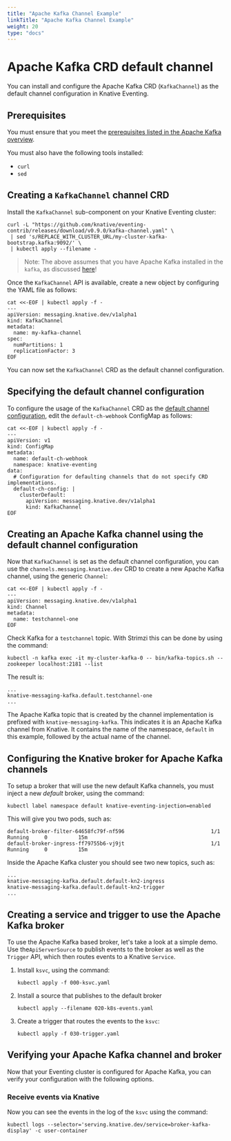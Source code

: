 ```yaml
---
title: "Apache Kafka Channel Example"
linkTitle: "Apache Kafka Channel Example"
weight: 20
type: "docs"
---
```


# Apache Kafka CRD default channel

You can install and configure the Apache Kafka CRD (`KafkaChannel`) as the default channel configuration in Knative Eventing. 

## Prerequisites

You must ensure that you meet the [prerequisites listed in the Apache Kafka overview](../README.md).

You must also have the following tools installed:
- `curl`
- `sed`

## Creating a `KafkaChannel` channel CRD

Install the `KafkaChannel` sub-component on your Knative Eventing cluster:
   ```
   curl -L "https://github.com/knative/eventing-contrib/releases/download/v0.9.0/kafka-channel.yaml" \
    | sed 's/REPLACE_WITH_CLUSTER_URL/my-cluster-kafka-bootstrap.kafka:9092/' \
    | kubectl apply --filename -
   ```

> Note: The above assumes that you have Apache Kafka installed in the `kafka`, as discussed [here](../README.md)!

Once the `KafkaChannel` API is available, create a new object by configuring the YAML file as follows:

```
cat <<-EOF | kubectl apply -f -
---
apiVersion: messaging.knative.dev/v1alpha1
kind: KafkaChannel
metadata:
  name: my-kafka-channel
spec:
  numPartitions: 1
  replicationFactor: 3
EOF
```

You can now set the `KafkaChannel` CRD as the default channel configuration.

## Specifying the default channel configuration

To configure the usage of the `KafkaChannel` CRD as the [default channel configuration](../../channels/default-channels.md), edit the `default-ch-webhook` ConfigMap as follows:

```
cat <<-EOF | kubectl apply -f -
---
apiVersion: v1
kind: ConfigMap
metadata:
  name: default-ch-webhook
  namespace: knative-eventing
data:
  # Configuration for defaulting channels that do not specify CRD implementations.
  default-ch-config: |
    clusterDefault:
      apiVersion: messaging.knative.dev/v1alpha1
      kind: KafkaChannel
EOF
```

## Creating an Apache Kafka channel using the default channel configuration

Now that `KafkaChannel` is set as the default channel configuration, you can use the `channels.messaging.knative.dev` CRD to create a new Apache Kafka channel, using the generic `Channel`:

```
cat <<-EOF | kubectl apply -f -
---
apiVersion: messaging.knative.dev/v1alpha1
kind: Channel
metadata:
  name: testchannel-one
EOF
```

Check Kafka for a `testchannel` topic. With Strimzi this can be done by using the command:

```
kubectl -n kafka exec -it my-cluster-kafka-0 -- bin/kafka-topics.sh --zookeeper localhost:2181 --list
```

The result is:

```
...
knative-messaging-kafka.default.testchannel-one
...
```

The Apache Kafka topic that is created by the channel implementation is prefixed with `knative-messaging-kafka`. This indicates it is an Apache Kafka channel from Knative. It contains the name of the namespace, `default` in this example, followed by the actual name of the channel.

## Configuring the Knative broker for Apache Kafka channels

To setup a broker that will use the new default Kafka channels, you must inject a new _default_ broker, using the command:

```
kubectl label namespace default knative-eventing-injection=enabled
```

This will give you two pods, such as:

```
default-broker-filter-64658fc79f-nf596                            1/1     Running     0          15m
default-broker-ingress-ff79755b6-vj9jt                            1/1     Running     0          15m

```
Inside the Apache Kafka cluster you should see two new topics, such as:

```
...
knative-messaging-kafka.default.default-kn2-ingress
knative-messaging-kafka.default.default-kn2-trigger
...
```

## Creating a service and trigger to use the Apache Kafka broker

To use the Apache Kafka based broker, let's take a look at a simple demo. Use the`ApiServerSource` to publish events to the broker as well as the `Trigger` API, which then routes events to a Knative `Service`.

1. Install `ksvc`, using the command:
    ```
    kubectl apply -f 000-ksvc.yaml
    ```
2. Install a source that publishes to the default broker
    ```
    kubectl apply --filename 020-k8s-events.yaml
    ```

3. Create a trigger that routes the events to the `ksvc`:
    ```
    kubectl apply -f 030-trigger.yaml
    ```

## Verifying your Apache Kafka channel and broker

 Now that your Eventing cluster is configured for Apache Kafka, you can verify
 your configuration with the following options.
 
### Receive events via Knative

Now you can see the events in the log of the `ksvc` using the command:

```
kubectl logs --selector='serving.knative.dev/service=broker-kafka-display' -c user-container
```
